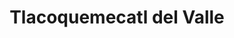 ---
title: Tlacoquemecatl del Valle
url: /tlacoquemecatl-del-valle/
latitude: 19.373
longitude: -99.172
---